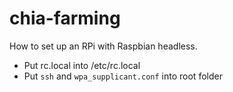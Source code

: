 # chia-farming

How to set up an RPi with Raspbian headless.

* Put rc.local into /etc/rc.local
* Put `ssh` and `wpa_supplicant.conf` into root folder
